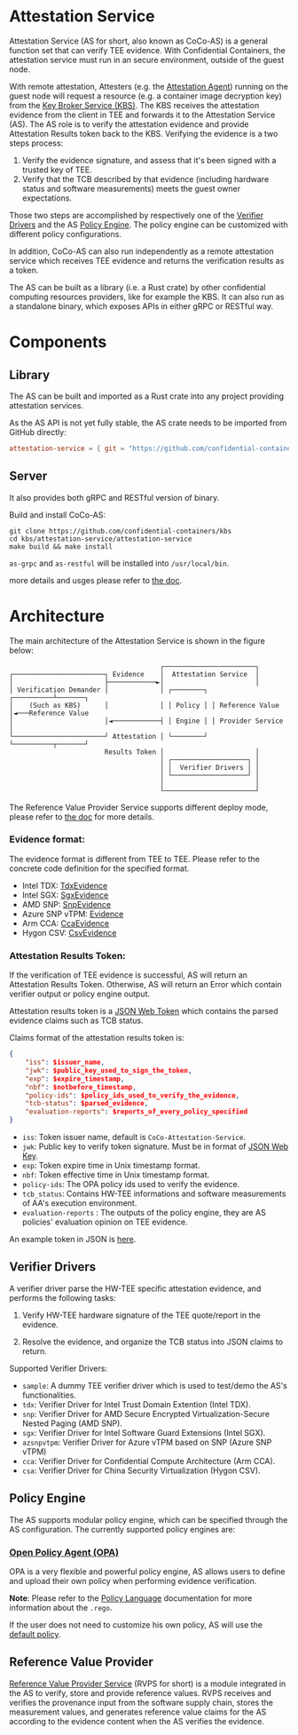 # Attestation Service

Attestation Service (AS for short, also known as CoCo-AS) is a general function set that can verify TEE evidence.
With Confidential Containers, the attestation service must run in an secure environment, outside of the guest node.

With remote attestation, Attesters (e.g. the [Attestation Agent](https://github.com/confidential-containers/guest-components/tree/main/attestation-agent)) running on the guest node will request a resource (e.g. a container image decryption key) from the [Key Broker Service (KBS)](https://github.com/confidential-containers/kbs).
The KBS receives the attestation evidence from the client in TEE and forwards it to the Attestation Service (AS). The AS role is to verify the attestation evidence and provide Attestation Results token back to the KBS. Verifying the evidence is a two steps process:

1. Verify the evidence signature, and assess that it's been signed with a trusted key of TEE.
2. Verify that the TCB described by that evidence (including hardware status and software measurements) meets the guest owner expectations.

Those two steps are accomplished by respectively one of the [Verifier Drivers](#verifier-drivers) and the AS [Policy Engine](#policy-engine). The policy engine can be customized with different policy configurations.

In addition, CoCo-AS can also run independently as a remote attestation service which receives TEE evidence and returns the verification results as a token.

The AS can be built as a library (i.e. a Rust crate) by other confidential computing resources providers, like for example the KBS.
It can also run as a standalone binary, which exposes APIs in either gRPC or RESTful way.

# Components

## Library

The AS can be built and imported as a Rust crate into any project providing attestation services.

As the AS API is not yet fully stable, the AS crate needs to be imported from GitHub directly:

```toml
attestation-service = { git = "https://github.com/confidential-containers/kbs", branch = "main" }
```

## Server

It also provides both gRPC and RESTful version of binary.

Build and install CoCo-AS:

```shell
git clone https://github.com/confidential-containers/kbs
cd kbs/attestation-service/attestation-service
make build && make install
```

`as-grpc` and `as-restful` will be installed into `/usr/local/bin`.

more details and usges please refer to [the doc](./attestation-service/README.md).

# Architecture

The main architecture of the Attestation Service is shown in the figure below:
```
                                      ┌───────────────────────┐
┌───────────────────────┐ Evidence    │  Attestation Service  │
│                       ├────────────►│                       │
│ Verification Demander │             │ ┌────────┐ ┌──────────┴───────┐
│    (Such as KBS)      │             │ │ Policy │ │ Reference Value  │◄───Reference Value
│                       │◄────────────┤ │ Engine │ │ Provider Service │
└───────────────────────┘ Attestation │ └────────┘ └──────────┬───────┘
                        Results Token │                       │
                                      │ ┌───────────────────┐ │
                                      │ │  Verifier Drivers │ │
                                      │ └───────────────────┘ │
                                      │                       │
                                      └───────────────────────┘
```

The Reference Value Provider Service supports different deploy mode,
please refer to [the doc](./rvps/README.md#run-mode) for more details.

### Evidence format:

The evidence format is different from TEE to TEE. Please refer to the concrete code definition for the specified format.
- Intel TDX: [TdxEvidence](./verifier/src/tdx/mod.rs)
- Intel SGX: [SgxEvidence](./verifier/src/sgx/mod.rs)
- AMD SNP: [SnpEvidence](./verifier/src/snp/mod.rs)
- Azure SNP vTPM: [Evidence](./verifier/src/az_snp_vtpm/mod.rs)
- Arm CCA: [CcaEvidence](./verifier/src/cca/mod.rs)
- Hygon CSV: [CsvEvidence](./verifier/src/csv/mod.rs)

### Attestation Results Token:

If the verification of TEE evidence is successful, AS will return an Attestation Results Token.
Otherwise, AS will return an Error which contain verifier output or policy engine output.

Attestation results token is a [JSON Web Token](https://datatracker.ietf.org/doc/html/rfc7519) which contains the parsed evidence claims such as TCB status.

Claims format of the attestation results token is:

```json
{
    "iss": $issuer_name,
    "jwk": $public_key_used_to_sign_the_token,
    "exp": $expire_timestamp,
    "nbf": $notbefore_timestamp,
    "policy-ids": $policy_ids_used_to_verify_the_evidence,
    "tcb-status": $parsed_evidence,
    "evaluation-reports": $reports_of_every_policy_specified
}
```

* `iss`: Token issuer name, default is `CoCo-Attestation-Service`.
* `jwk`: Public key to verify token signature. Must be in format of [JSON Web Key](https://datatracker.ietf.org/doc/html/rfc7517).
* `exp`: Token expire time in Unix timestamp format.
* `nbf`: Token effective time in Unix timestamp format.
* `policy-ids`: The OPA policy ids used to verify the evidence.
* `tcb_status`: Contains HW-TEE informations and software measurements of AA's execution environment.
* `evaluation-reports` : The outputs of the policy engine, they are AS policies' evaluation opinion on TEE evidence.

An example token in JSON is [here](./attestation-service/example.token.json).

## Verifier Drivers

A verifier driver parse the HW-TEE specific attestation evidence, and performs the following tasks:

1. Verify HW-TEE hardware signature of the TEE quote/report in the evidence.

2. Resolve the evidence, and organize the TCB status into JSON claims to return.

Supported Verifier Drivers:

- `sample`: A dummy TEE verifier driver which is used to test/demo the AS's functionalities.
- `tdx`: Verifier Driver for Intel Trust Domain Extention (Intel TDX).
- `snp`: Verifier Driver for AMD Secure Encrypted Virtualization-Secure Nested Paging (AMD SNP).
- `sgx`: Verifier Driver for Intel Software Guard Extensions (Intel SGX).
- `azsnpvtpm`: Verifier Driver for Azure vTPM based on SNP (Azure SNP vTPM)
- `cca`: Verifier Driver for Confidential Compute Architecture (Arm CCA).
- `csa`: Verifier Driver for China Security Virtualization (Hygon CSV).

## Policy Engine

The AS supports modular policy engine, which can be specified through the AS configuration. The currently supported policy engines are:

### [Open Policy Agent (OPA)](https://www.openpolicyagent.org/docs/latest/)

OPA is a very flexible and powerful policy engine, AS allows users to define and upload their own policy when performing evidence verification.

**Note**: Please refer to the [Policy Language](https://www.openpolicyagent.org/docs/latest/policy-language/) documentation for more information about the `.rego`.

If the user does not need to customize his own policy, AS will use the [default policy](./attestation-service/src/policy_engine/opa/default_policy.rego).

## Reference Value Provider

[Reference Value Provider Service](rvps/README.md) (RVPS for short) is a module integrated in the AS to verify,
store and provide reference values. RVPS receives and verifies the provenance input from the software supply chain,
stores the measurement values, and generates reference value claims for the AS according to the evidence content when the AS verifies the evidence.